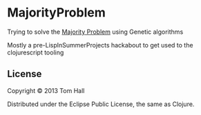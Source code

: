 # MajorityProblem 

Trying to solve the [Majority Problem](http://en.wikipedia.org/wiki/Majority_problem_%28cellular_automaton%29) using Genetic algorithms

Mostly a pre-LispInSummerProjects hackabout to get used to the clojurescript tooling

## License

Copyright © 2013 Tom Hall

Distributed under the Eclipse Public License, the same as Clojure.
